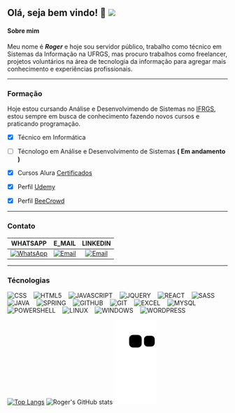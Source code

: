 ## Olá, seja bem vindo! :wave: ![](https://komarev.com/ghpvc/?username=ROGER-UFRGS&label=VISITANTE)

  
  #### Sobre mim
  Meu nome é **_Roger_** e hoje sou servidor público, trabalho como técnico em Sistemas da Informação na UFRGS, 
  mas procuro trabalhos como freelancer, projetos voluntários na área de tecnologia da informação para agregar mais
  conhecimento e experiências profissionais.
  
  ---
 
  ### Formação
 
  Hoje estou cursando Análise e Desenvolvimendo de Sistemas no [IFRGS](https://ifrs.edu.br/restinga/), estou sempre em busca de conhecimento
  fazendo novos cursos e praticando programação.
  
  - [x] Técnico em Informática 
  - [ ] Técnologo em Análise e Desenvolvimento de Sistemas **( Em andamento )**
  - [x] Cursos Alura [Certificados](https://cursos.alura.com.br/user/rogermoraes/fullCertificate/8afe7323856249c73fe99086157110e2) 
  - [X] Perfil [Udemy](https://www.udemy.com/user/roger-moraes-de-moura/) 
  - [x] Perfil [BeeCrowd](https://www.beecrowd.com.br/judge/pt/profile/287838)
  
  
  ---
  
  ### Contato
  
  WHATSAPP | E_MAIL | LINKEDIN
  :---: | :---: | :---: 
<a href="https://wa.link/3co9ze"><img src="https://icongr.am/simple/whatsapp.svg?size=48&color=colored=false" alt="WhatsApp"/></a>|<a href="mailto:roger.moura@ufrgs.br?subject=Contato via GitHub"><img src="https://icongr.am/entypo/email.svg?size=48&color=colored=false" alt="Email" /></a>|<a href="https://www.linkedin.com/in/rogermoraesdemoura/"><img src="https://icongr.am/entypo/linkedin.svg?size=48&color=colored=false" alt="Email" /></a>


  ---
  
  ### Técnologias
  
  
  <img src="https://icongr.am/devicon/css3-plain.svg?size=32&color=currentColor" title="CSS" />&nbsp;&nbsp;&nbsp;
  <img src="https://icongr.am/devicon/html5-plain.svg?size=32&color=currentColor" title="HTML5" />&nbsp;&nbsp;&nbsp;
  <img src="https://icongr.am/simple/javascript.svg?size=32&color=colored=false" title="JAVASCRIPT" />&nbsp;&nbsp;&nbsp;
  <img src="https://icongr.am/simple/jquery.svg?size=32&color=colored=false" title="JQUERY"/>&nbsp;&nbsp;&nbsp;
  <img src="https://icongr.am/simple/react.svg?size=32&color=colored=false" title="REACT" />&nbsp;&nbsp;&nbsp;
  <img src="https://icongr.am/simple/sass.svg?size=32&color=colored=false" title="SASS"/>&nbsp;&nbsp;&nbsp;
  <img src="https://icongr.am/simple/java.svg?size=32&color=colored=false" title="JAVA"/>&nbsp;&nbsp;&nbsp;
  <img src="https://icongr.am/simple/spring.svg?size=32&color=colored=false" title="SPRING"/>&nbsp;&nbsp;&nbsp;
  <img src="https://icongr.am/simple/github.svg?size=32&color=colored=false" title="GITHUB"/>&nbsp;&nbsp;&nbsp;
  <img src="https://icongr.am/simple/git.svg?size=32&color=colored=false" title="GIT"/>&nbsp;&nbsp;&nbsp;
  <img src="https://icongr.am/simple/microsoftexcel.svg?size=32&color=colored=false" title="EXCEL"/>&nbsp;&nbsp;&nbsp;
  <img src="https://icongr.am/simple/mysql.svg?size=32&color=colored=false" title="MYSQL"/>&nbsp;&nbsp;&nbsp;
  <img src="https://icongr.am/simple/powershell.svg?size=32&color=colored=false" title="POWERSHELL"/>&nbsp;&nbsp;&nbsp;
  <img src="https://icongr.am/simple/linux.svg?size=32&color=colored=false" title="LINUX"/>&nbsp;&nbsp;&nbsp;
  <img src="https://icongr.am/simple/windows.svg?size=32&color=colored=false" title="WINDOWS"/>&nbsp;&nbsp;&nbsp;
  <img src="https://icongr.am/simple/wordpress.svg?size=32&color=colored=false" title="WORDPRESS"/>&nbsp;&nbsp;&nbsp;
  

  
  [![Top Langs](https://github-readme-stats.vercel.app/api/top-langs/?username=ROGER-UFRGS&show_icons=true&theme=transparent)](https://github.com/ROGER-UFRGS/github-readme-stats)
 ![Roger's GitHub stats](https://github-readme-stats.vercel.app/api?username=ROGER-UFRGS&count_private=true)
  ![snake gif](https://github.com/ROGER-UFRGS/ROGER-UFRGS/blob/output/github-contribution-grid-snake.svg)

